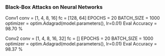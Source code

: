 ### Black-Box Attacks on Neural Networks

Conv1
conv = [1, 4, 8, 16]
fc = [128, 64]
EPOCHS = 20
BATCH_SIZE = 1000
optimizer = optim.Adagrad(model.parameters(), lr=0.01)
Eval Accuracy = 98.70 %

Conv2
conv = [1, 4, 8, 16, 32]
fc = []
EPOCHS = 20
BATCH_SIZE = 1000
optimizer = optim.Adagrad(model.parameters(), lr=0.01)
Eval Accuracy = 98.37 %
